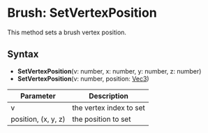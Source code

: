 # Brush: SetVertexPosition

This method sets a brush vertex position.

## Syntax

- **SetVertexPosition**(v: number, x: number, y: number, z: number)
- **SetVertexPosition**(v: number, position: [Vec3](Vec3.md))

| Parameter | Description |
|---|---|
| v | the vertex index to set |
| position, (x, y, z) | the position to set |
